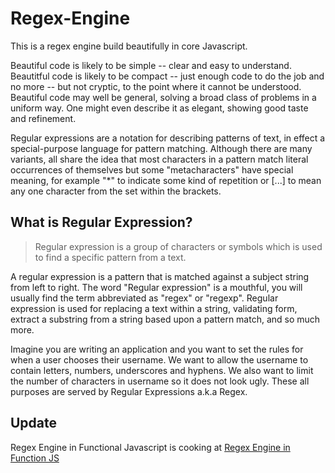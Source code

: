 # Regex-Engine
This is a regex engine build beautifully in core Javascript.

Beautiful code is likely to be simple -- clear and easy to understand. Beautitful code is likely to be compact -- just enough code to do the job and no more -- but not cryptic, to the point where it cannot be understood. Beautiful code may well be general, solving a broad class of problems in a uniform way. One might even describe it as elegant, showing good taste and refinement.

Regular expressions are a notation for describing patterns of text, in effect a special-purpose language for pattern matching. Although there are many variants, all share the idea that most characters in a pattern match literal occurrences of themselves but some "metacharacters" have special meaning, for example "*" to indicate some kind of repetition or [...] to mean any one character from the set within the brackets.

## What is Regular Expression?

> Regular expression is a group of characters or symbols which is used to find a specific pattern from a text.

A regular expression is a pattern that is matched against a subject string from
left to right. The word "Regular expression" is a mouthful, you will usually
find the term abbreviated as "regex" or "regexp". Regular expression is used for
replacing a text within a string, validating form, extract a substring from a
string based upon a pattern match, and so much more.

Imagine you are writing an application and you want to set the rules for when a
user chooses their username. We want to allow the username to contain letters,
numbers, underscores and hyphens. We also want to limit the number of characters
in username so it does not look ugly. These all purposes are served by Regular
Expressions a.k.a Regex.

## Update

Regex Engine in Functional Javascript is cooking at [Regex Engine in Function JS](https://github.com/dgr8akki/Regex-Engine-FunctionalJS)
